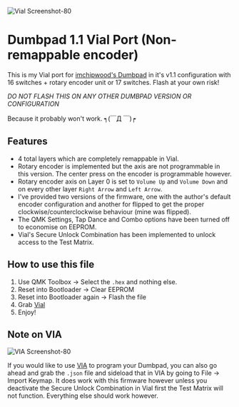 ![Vial Screenshot-80](https://user-images.githubusercontent.com/8606354/126425452-03ff1eed-75b0-48ec-9c34-a8349c60ffed.jpg)

# Dumbpad 1.1 Vial Port (Non-remappable encoder)

This is my Vial port for [imchipwood's Dumbpad](https://github.com/imchipwood/dumbpad) in it's v1.1 configuration with 16 switches + rotary encoder unit or 17 switches. Flash at your own risk!

*DO NOT FLASH THIS ON ANY OTHER DUMBPAD VERSION OR CONFIGURATION*

Because it probably won't work. ┑(￣Д ￣)┍

## Features

- 4 total layers which are completely remappable in Vial.
- Rotary encoder is implemented but the axis are not programmable in this version. The center press on the encoder is programmable however.
- Rotary encoder axis on Layer 0 is set to `Volume Up` and `Volume Down` and on every other layer `Right Arrow` and `Left Arrow`.
- I've provided two versions of the firmware, one with the author's default encoder configuration and another for flipped to get the proper clockwise/counterclockwise behaviour (mine was flipped).
- The QMK Settings, Tap Dance and Combo options have been turned off to economise on EEPROM.
- Vial's Secure Unlock Combination has been implemented to unlock access to the Test Matrix.

## How to use this file

1. Use QMK Toolbox -> Select the `.hex` and nothing else.
2. Reset into Bootloader -> Clear EEPROM
3. Reset into Bootloader again -> Flash the file
4. Grab [Vial](https://get.vial.today)
5. Enjoy!

## Note on VIA

![VIA Screenshot-80](https://user-images.githubusercontent.com/8606354/126425445-1dac55cd-7166-4c1b-8c38-539170475fb7.jpg)

If you would like to use [VIA](https://caniusevia.com) to program your Dumbpad, you can also go ahead and grab the `.json` file and sideload that in VIA by going to File -> Import Keymap. It does work with this firmware however unless you deactivate the Secure Unlock Combination in Vial first the Test Matrix will not function. Everything else should work however.
